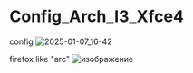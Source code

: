 # Config_Arch_I3_Xfce4
config
![2025-01-07_16-42](https://github.com/user-attachments/assets/4b24e18a-80cf-4139-9d54-cb0a1b0108da)


firefox like "arc"
![изображение](https://github.com/user-attachments/assets/e8e43fe9-46ec-41e6-aee5-bb485207699f)
